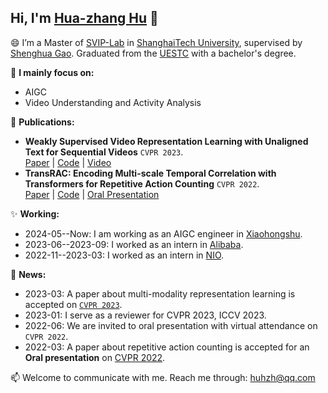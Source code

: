 ## Hi, I'm **[Hua-zhang Hu](https://scholar.google.com/citations?user=wlJOdBQAAAAJ&hl=zh-CN)** 👋

😄 I’m a Master of [SVIP-Lab](https://svip-lab.github.io/team.html) in [ShanghaiTech University](https://www.shanghaitech.edu.cn/), supervised by [Shenghua Gao](https://scholar.google.com/citations?hl=zh-CN&user=fe-1v0MAAAAJ). Graduated from the [UESTC](https://www.uestc.edu.cn/) with a bachelor's degree. 

🔭 **I mainly focus on:**
 * AIGC 
 * Video Understanding and Activity Analysis

🌱 **Publications:**
 * **Weakly Supervised Video Representation Learning with Unaligned Text for Sequential Videos** `CVPR 2023`.  
 [Paper](https://openaccess.thecvf.com/content/CVPR2023/html/Dong_Weakly_Supervised_Video_Representation_Learning_With_Unaligned_Text_for_Sequential_CVPR_2023_paper.html) | [Code](https://github.com/svip-lab/WeakSVR) | [Video](https://www.youtube.com/watch?v=AqozSRYP7Pc)
 * **TransRAC: Encoding Multi-scale Temporal Correlation with Transformers for Repetitive Action Counting** `CVPR 2022`.    
[Paper](https://openaccess.thecvf.com/content/CVPR2022/html/Hu_TransRAC_Encoding_Multi-Scale_Temporal_Correlation_With_Transformers_for_Repetitive_Action_CVPR_2022_paper.html) | [Code](https://github.com/SvipRepetitionCounting/TransRAC) | [Oral Presentation](https://www.youtube.com/watch?v=SFpUS9mHHpk)

✨ **Working:** 
- 2024-05--Now: I am working as an AIGC engineer in [Xiaohongshu](https://www.xiaohongshu.com/).
- 2023-06--2023-09: I worked as an intern in [Alibaba](https://www.alibabagroup.com/).  
- 2022-11--2023-03: I worked as an intern in [NIO](https://www.nio.cn).  

💬 **News:**
- 2023-03: A paper about multi-modality representation learning is accepted on [`CVPR 2023`](https://cvpr.thecvf.com/).
- 2023-01: I serve as a reviewer for CVPR 2023, ICCV 2023.
- 2022-06: We are invited to oral presentation with virtual attendance on `CVPR 2022`.
- 2022-03: A paper about repetitive action counting is accepted for an  **Oral presentation**  on [CVPR 2022](https://cvpr2022.thecvf.com/).

📫 Welcome to communicate with me. Reach me through: huhzh@qq.com  
 
<!-- 

[![Ambition's GitHub stats](https://github-readme-stats.vercel.app/api?username=957001934&show_icons=true)](https://github.com/anuraghazra/github-readme-stats)

 -->

